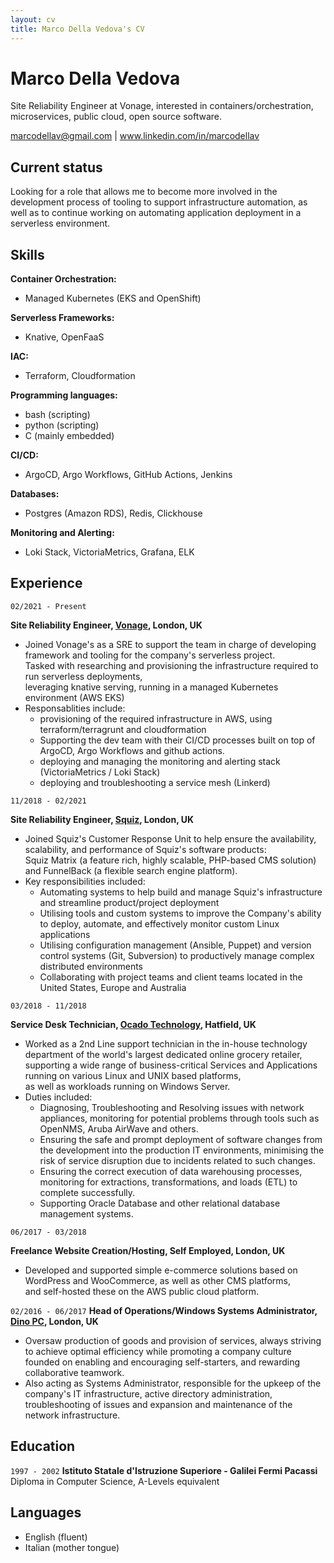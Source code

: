 ```yaml
---
layout: cv
title: Marco Della Vedova's CV
---
```

# Marco Della Vedova
Site Reliability Engineer at Vonage, interested in containers/orchestration, microservices, public cloud, open source software.

<div id="webaddress">
<a href="marcodellav@gmail.com">marcodellav@gmail.com</a>
| <a href="https://www.linkedin.com/in/marcodellav">www.linkedin.com/in/marcodellav</a>
</div>

## Current status

Looking for a role that allows me to become more involved in the development process of tooling to support infrastructure automation, as well as to continue working on automating application deployment in a serverless environment.

## Skills

__Container Orchestration:__

- Managed Kubernetes (EKS and OpenShift)

__Serverless Frameworks:__

- Knative, OpenFaaS

__IAC:__

- Terraform, Cloudformation

__Programming languages:__

- bash (scripting)
- python (scripting)
- C (mainly embedded)

__CI/CD:__

- ArgoCD, Argo Workflows, GitHub Actions, Jenkins


__Databases:__

- Postgres (Amazon RDS), Redis, Clickhouse

__Monitoring and Alerting:__

- Loki Stack, VictoriaMetrics, Grafana, ELK

## Experience

`02/2021 - Present`

__Site Reliability Engineer, [Vonage](https://www.vonage.co.uk/), London, UK__

- Joined Vonage's as a SRE to support the team in charge of developing framework and tooling for the company's serverless project.  
Tasked with researching and provisioning the infrastructure required to run serverless deployments,  
leveraging knative serving, running in a managed Kubernetes environment (AWS EKS)  
- Responsablities include:
  - provisioning of the required infrastructure in AWS, using terraform/terragrunt and cloudformation
  - Supporting the dev team with their CI/CD processes built on top of ArgoCD, Argo Workflows and github actions.
  - deploying and managing the monitoring and alerting stack (VictoriaMetrics / Loki Stack)
  - deploying and troubleshooting a service mesh (Linkerd)

`11/2018 - 02/2021`

__Site Reliability Engineer, [Squiz](https://www.squiz.net/), London, UK__

- Joined Squiz's Customer Response Unit to help ensure the availability, scalability, and performance of Squiz's software products:  
Squiz Matrix (a feature rich, highly scalable, PHP-based CMS solution) and FunnelBack (a flexible search engine platform).
- Key responsibilities included:
  - Automating systems to help build and manage Squiz's infrastructure and streamline product/project deployment
  - Utilising tools and custom systems to improve the Company's ability to deploy, automate, and effectively monitor custom Linux applications 
  - Utilising configuration management (Ansible, Puppet) and version control systems (Git, Subversion) to productively manage complex distributed environments
  - Collaborating with project teams and client teams located in the United States, Europe and Australia

`03/2018 - 11/2018`

__Service Desk Technician, [Ocado Technology](https://www.ocadogroup.com/about-us/ocado-technology/), Hatfield, UK__

- Worked as a 2nd Line support technician in the in-house technology department of the world's largest dedicated online grocery retailer,  
supporting a wide range of business-critical Services and Applications running on various Linux and UNIX based platforms,  
as well as workloads running on Windows Server.  
- Duties included:
  - Diagnosing, Troubleshooting and Resolving issues with network appliances, monitoring for potential problems through tools such as OpenNMS,
    Aruba AirWave and others.
  - Ensuring the safe and prompt deployment of software changes from the development into the production IT environments,
    minimising the risk of service disruption due to incidents related to such changes.
  - Ensuring the correct execution of data warehousing processes, monitoring for extractions, transformations, and loads (ETL) to complete successfully.
  - Supporting Oracle Database and other relational database management systems.

`06/2017 - 03/2018`

__Freelance Website Creation/Hosting, Self Employed, London, UK__

- Developed and supported simple e-commerce solutions based on WordPress and WooCommerce, as well as other CMS platforms,  
and self-hosted these on the AWS public cloud platform.


`02/2016 - 06/2017`
__Head of Operations/Windows Systems Administrator, [Dino PC](https://www.stonegroup.co.uk/gaming), London, UK__

- Oversaw production of goods and provision of services, always striving to achieve optimal efficiency
while promoting a company culture founded on enabling and encouraging self-starters, and rewarding collaborative teamwork.
- Also acting as Systems Administrator, responsible for the upkeep of the company's IT infrastructure, active directory administration,
troubleshooting of issues and expansion and maintenance of the network infrastructure.


## Education

`1997 - 2002`
__Istituto Statale d'Istruzione Superiore - Galilei Fermi Pacassi__
Diploma in Computer Science, A-Levels equivalent

## Languages
- English (fluent)
- Italian (mother tongue)

<!-- ### Footer

Last updated: May 2013 -->

